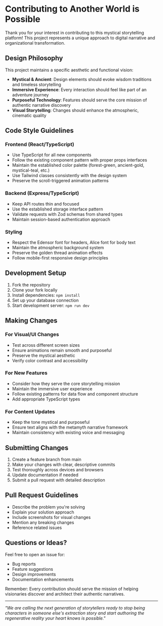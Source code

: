 # Contributing to Another World is Possible

Thank you for your interest in contributing to this mystical storytelling platform! This project represents a unique approach to digital narrative and organizational transformation.

## Design Philosophy

This project maintains a specific aesthetic and functional vision:

- **Mystical & Ancient**: Design elements should evoke wisdom traditions and timeless storytelling
- **Immersive Experience**: Every interaction should feel like part of an adventure journey
- **Purposeful Technology**: Features should serve the core mission of authentic narrative discovery
- **Visual Storytelling**: Changes should enhance the atmospheric, cinematic quality

## Code Style Guidelines

### Frontend (React/TypeScript)
- Use TypeScript for all new components
- Follow the existing component pattern with proper props interfaces
- Maintain the established color palette (forest-green, ancient-gold, mystical-teal, etc.)
- Use Tailwind classes consistently with the design system
- Preserve the scroll-triggered animation patterns

### Backend (Express/TypeScript)
- Keep API routes thin and focused
- Use the established storage interface pattern
- Validate requests with Zod schemas from shared types
- Maintain session-based authentication approach

### Styling
- Respect the Edensor font for headers, Alice font for body text
- Maintain the atmospheric background system
- Preserve the golden thread animation effects
- Follow mobile-first responsive design principles

## Development Setup

1. Fork the repository
2. Clone your fork locally
3. Install dependencies: `npm install`
4. Set up your database connection
5. Start development server: `npm run dev`

## Making Changes

### For Visual/UI Changes
- Test across different screen sizes
- Ensure animations remain smooth and purposeful
- Preserve the mystical aesthetic
- Verify color contrast and accessibility

### For New Features
- Consider how they serve the core storytelling mission
- Maintain the immersive user experience
- Follow existing patterns for data flow and component structure
- Add appropriate TypeScript types

### For Content Updates
- Keep the tone mystical and purposeful
- Ensure text aligns with the metamyth narrative framework
- Maintain consistency with existing voice and messaging

## Submitting Changes

1. Create a feature branch from main
2. Make your changes with clear, descriptive commits
3. Test thoroughly across devices and browsers
4. Update documentation if needed
5. Submit a pull request with detailed description

## Pull Request Guidelines

- Describe the problem you're solving
- Explain your solution approach
- Include screenshots for visual changes
- Mention any breaking changes
- Reference related issues

## Questions or Ideas?

Feel free to open an issue for:
- Bug reports
- Feature suggestions
- Design improvements
- Documentation enhancements

Remember: Every contribution should serve the mission of helping visionaries discover and architect their authentic narratives.

---

*"We are calling the next generation of storytellers ready to stop being characters in someone else's extraction story and start authoring the regenerative reality your heart knows is possible."*